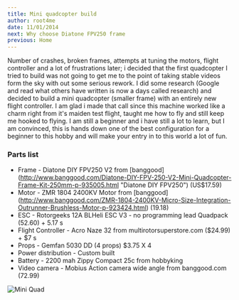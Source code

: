 ```yaml
---
title: Mini quadcopter build
author: root4me
date: 11/01/2014
next: Why choose Diatone FPV250 frame
previous: Home
---
```


Number of crashes, broken frames, attempts at tuning the motors, flight controller and a lot of frustrations later; 
i decided that the first quadcopter I tried to build was not going to get me to the point of taking stable videos form the sky with out some 
serious rework. I did some research (Google and read what others have written is now a days called research) and decided to 
build a mini quadcopter (smaller frame) with an entirely new flight controller. I am glad i made that call since this machine worked like a 
charm right from it's maiden test flight, taught me how to fly and still keep me hooked to flying. I am still a beginner and i have still a 
lot to learn, but I am convinced, this is hands down one of the best configuration for a beginner to this hobby and will make your entry in 
to this world a lot of fun.


### Parts list
*   Frame - Diatone DIY FPV250 V2 from [banggood] (http://www.banggood.com/Diatone-DIY-FPV-250-V2-Mini-Quadcopter-Frame-Kit-250mm-p-935005.html "Diatone DIY FPV250") (US$17.59)
*   Motor - ZMR 1804 2400KV Motor from [banggood] (http://www.banggood.com/ZMR-1804-2400KV-Micro-Size-Integration-Outrunner-Brushless-Motor-p-923424.html) (19.18)
*   ESC - Rotorgeeks 12A BLHeli ESC V3 - no programming lead Quadpack (52.60) + 5.17 s
*   Flight Controller - Acro Naze 32 from multirotorsuperstore.com ($24.99) + $7 s
*   Props - Gemfan 5030 DD (4 props) $3.75 X 4
*   Power distribution - Custom built
*   Battery - 2200 mah Zippy Compact 25c from hobbyking
*   Video camera - Mobius Action camera wide angle from banggood.com (72.99)
   

![Mini Quad](images/miniQuad_gt4.jpg "Mini Quad")


